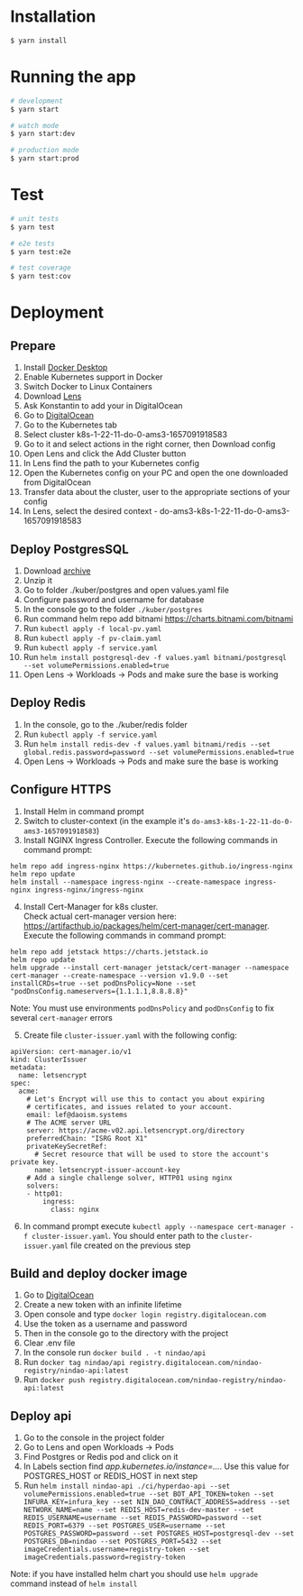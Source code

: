 # Installation

```bash
$ yarn install
```

# Running the app

```bash
# development
$ yarn start

# watch mode
$ yarn start:dev

# production mode
$ yarn start:prod
```

# Test

```bash
# unit tests
$ yarn test

# e2e tests
$ yarn test:e2e

# test coverage
$ yarn test:cov
```

# Deployment

## Prepare
1. Install [Docker Desktop](https://docs.docker.com/desktop/install/windows-install/)
2. Enable Kubernetes support in Docker
3. Switch Docker to Linux Containers
4. Download [Lens](https://k8slens.dev/)
5. Ask Konstantin to add your in DigitalOcean
6. Go to [DigitalOcean](https://cloud.digitalocean.com/)
7. Go to the Kubernetes tab
8. Select cluster k8s-1-22-11-do-0-ams3-1657091918583
9. Go to it and select actions in the right corner, then Download config
10. Open Lens and click the Add Cluster button
11. In Lens find the path to your Kubernetes config
12. Open the Kubernetes config on your PC and open the one downloaded from DigitalOcean
13. Transfer data about the cluster, user to the appropriate sections of your config
14. In Lens, select the desired context - do-ams3-k8s-1-22-11-do-0-ams3-1657091918583

## Deploy PostgresSQL
1. Download [archive](https://drive.google.com/file/d/11DNrQ0ETpb5ovOj4ZC1ufE7WC_o5XIUG/view?usp=sharing)
3. Unzip it
4. Go to folder ./kuber/postgres and open values.yaml file
5. Configure password and username for database
6. In the console go to the folder `./kuber/postgres`
7. Run command helm repo add bitnami https://charts.bitnami.com/bitnami
8. Run `kubectl apply -f local-pv.yaml`
9. Run `kubectl apply -f pv-claim.yaml`
10. Run `kubectl apply -f service.yaml`
11. Run `helm install postgresql-dev -f values.yaml bitnami/postgresql --set volumePermissions.enabled=true`
12. Open Lens -> Workloads -> Pods and make sure the base is working

## Deploy Redis
1. In the console, go to the ./kuber/redis folder
2. Run `kubectl apply -f service.yaml`
3. Run `helm install redis-dev -f values.yaml bitnami/redis --set global.redis.password=password --set volumePermissions.enabled=true`
4. Open Lens -> Workloads -> Pods and make sure the base is working

## Configure HTTPS

1. Install Helm in command prompt
2. Switch to cluster-context (in the example it's `do-ams3-k8s-1-22-11-do-0-ams3-1657091918583`)
3. Install NGINX Ingress Controller. Execute the following commands in command prompt:

```
helm repo add ingress-nginx https://kubernetes.github.io/ingress-nginx  
helm repo update  
helm install --namespace ingress-nginx --create-namespace ingress-nginx ingress-nginx/ingress-nginx
```

4. Install Cert-Manager for k8s cluster.  
Check actual cert-manager version here: https://artifacthub.io/packages/helm/cert-manager/cert-manager.  
Execute the following commands in command prompt:

```
helm repo add jetstack https://charts.jetstack.io
helm repo update
helm upgrade --install cert-manager jetstack/cert-manager --namespace cert-manager --create-namespace --version v1.9.0 --set installCRDs=true --set podDnsPolicy=None --set "podDnsConfig.nameservers={1.1.1.1,8.8.8.8}"
```

Note: You must use environments `podDnsPolicy` and `podDnsConfig` to fix several `cert-manager` errors

5. Create file `cluster-issuer.yaml` with the following config:

```
apiVersion: cert-manager.io/v1
kind: ClusterIssuer
metadata:
  name: letsencrypt
spec:
  acme:
    # Let's Encrypt will use this to contact you about expiring
    # certificates, and issues related to your account.
    email: lef@daoism.systems
    # The ACME server URL
    server: https://acme-v02.api.letsencrypt.org/directory
    preferredChain: "ISRG Root X1"
    privateKeySecretRef:
      # Secret resource that will be used to store the account's private key.
      name: letsencrypt-issuer-account-key
    # Add a single challenge solver, HTTP01 using nginx
    solvers:
    - http01:
        ingress:
          class: nginx
```

6. In command prompt execute `kubectl apply --namespace cert-manager -f cluster-issuer.yaml`. You should enter path to the `cluster-issuer.yaml` file created on the previous step

## Build and deploy docker image
1. Go to [DigitalOcean](https://cloud.digitalocean.com/account/api/tokens)
2. Create a new token with an infinite lifetime
3. Open console and type `docker login registry.digitalocean.com`
4. Use the token as a username and password
5. Then in the console go to the directory with the project
6. Clear .env file
7. In the console run `docker build . -t nindao/api`
8. Run `docker tag nindao/api registry.digitalocean.com/nindao-registry/nindao-api:latest`
9. Run `docker push registry.digitalocean.com/nindao-registry/nindao-api:latest`

## Deploy api
1. Go to the console in the project folder
2. Go to Lens and open Workloads -> Pods
3. Find Postgres or Redis pod and click on it
4. In Labels section find *app.kubernetes.io/instance=...*. Use this value for POSTGRES_HOST or REDIS_HOST in next step
5. Run `helm install nindao-api ./ci/hyperdao-api --set volumePermissions.enabled=true --set BOT_API_TOKEN=token --set INFURA_KEY=infura_key --set NIN_DAO_CONTRACT_ADDRESS=address --set NETWORK_NAME=name --set REDIS_HOST=redis-dev-master --set REDIS_USERNAME=username --set REDIS_PASSWORD=password --set REDIS_PORT=6379 --set POSTGRES_USER=username --set POSTGRES_PASSWORD=password --set POSTGRES_HOST=postgresql-dev --set POSTGRES_DB=nindao --set POSTGRES_PORT=5432 --set imageCredentials.username=registry-token --set imageCredentials.password=registry-token`  

Note: if you have installed helm chart you should use `helm upgrade` command instead of `helm install`